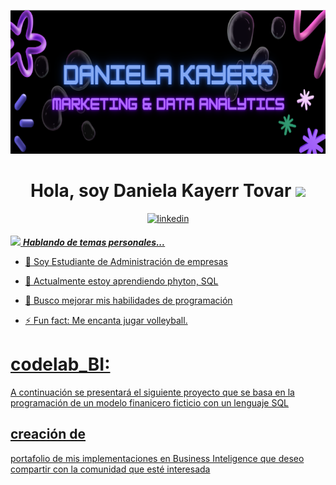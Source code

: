 <p align="center">
  <img src="https://github.com/Danielakato/codelAB_bi/blob/9005d2e9f06882bcac92256e915831b3c536be56/portada%20Daniela%20Kayerr.png" height= "230"/>
</p>

<div align "center">
<h1 align="center"> Hola, soy Daniela Kayerr Tovar <img src="https://media.giphy.com/media/hvRJCLFzcasrR4ia7z/giphy.gif" width="35"></h1>
<ing src="https://github.com/Danielakato/codelAB_bi/commit/bf2b7c96d2894da5f193319745e47c9c651201ea">  
</div>

<div align=center>
<a href="https://www.linkedin.com/in/daniela-kayerr" target="_blank">
<img src=https://img.shields.io/badge/linkedin-%2300acee.svg?color=405DE6&style=for-the-badge&logo=linkedin&logoColor=white alt=linkedin style="margin-bottom: 5px;" />

</div>

<img src="https://media.giphy.com/media/ObNTw8Uzwy6KQ/giphy.gif" width="30px">&nbsp;***Hablando de temas personales...***
- 🔭 Soy Estudiante de Administración de empresas
  
- 🌱 Actualmente estoy aprendiendo phyton, SQL
  
- 👯 Busco mejorar mis habilidades de programación
  
- ⚡ Fun fact: Me encanta jugar volleyball.



# codelab_BI:

A continuación se presentará el siguiente proyecto que se basa en la programación de un modelo finanicero ficticio con un lenguaje SQL

## creación de
portafolio de mis implementaciones en Business Inteligence que deseo compartir con la comunidad que esté interesada
